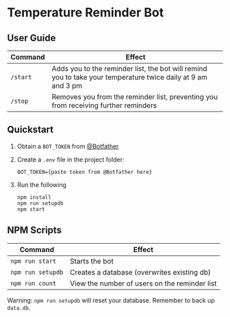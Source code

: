 # Temperature Reminder Bot

## User Guide
Command | Effect
--- | ---
`/start` | Adds you to the reminder list, the bot will remind you to take your temperature twice daily at 9 am and 3 pm
`/stop` | Removes you from the reminder list, preventing you from receiving further reminders

## Quickstart
1. Obtain a `BOT_TOKEN` from [@Botfather](https://telegram.me/BotFather)
1. Create a `.env` file in the project folder:
    ```
    BOT_TOKEN={paste token from @Botfather here}
    ```

1. Run the following

    ```
    npm install
    npm run setupdb
    npm start
    ```

## NPM Scripts
Command | Effect
--- | ---
`npm run start` | Starts the bot
`npm run setupdb` | Creates a database (overwrites existing db)
`npm run count` | View the number of users on the reminder list

Warning: `npm run setupdb` will reset your database. Remember to back up `data.db`.

